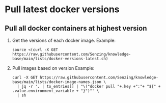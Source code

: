 # Pull latest docker versions

## Pull all docker containers at highest version

1. Get the versions of each docker image.
   Example:

   ```console
   source <(curl -X GET https://raw.githubusercontent.com/Senzing/knowledge-base/main/lists/docker-versions-latest.sh)
   ```

1. Pull images based on version
   Example:

   ```console
   curl -X GET https://raw.githubusercontent.com/Senzing/knowledge-base/main/lists/docker-image-names.json \
     | jq -r '. | to_entries[] | "\("docker pull "+.key +":"+ "${" + .value.environment_variable + "}")"' \
     | sh
   ```
